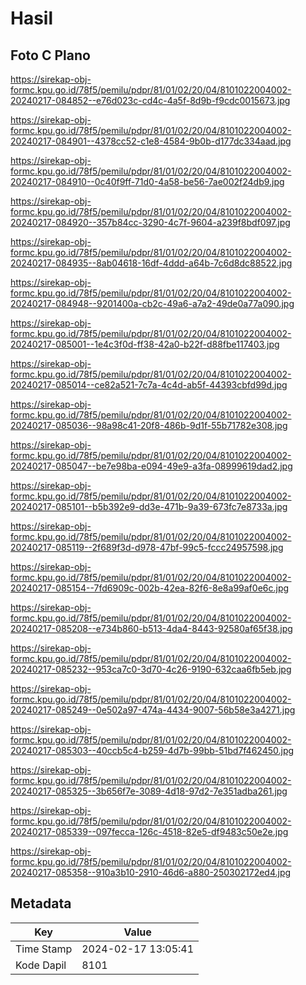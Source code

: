 # Hasil

## Foto C Plano

https://sirekap-obj-formc.kpu.go.id/78f5/pemilu/pdpr/81/01/02/20/04/8101022004002-20240217-084852--e76d023c-cd4c-4a5f-8d9b-f9cdc0015673.jpg

https://sirekap-obj-formc.kpu.go.id/78f5/pemilu/pdpr/81/01/02/20/04/8101022004002-20240217-084901--4378cc52-c1e8-4584-9b0b-d177dc334aad.jpg

https://sirekap-obj-formc.kpu.go.id/78f5/pemilu/pdpr/81/01/02/20/04/8101022004002-20240217-084910--0c40f9ff-71d0-4a58-be56-7ae002f24db9.jpg

https://sirekap-obj-formc.kpu.go.id/78f5/pemilu/pdpr/81/01/02/20/04/8101022004002-20240217-084920--357b84cc-3290-4c7f-9604-a239f8bdf097.jpg

https://sirekap-obj-formc.kpu.go.id/78f5/pemilu/pdpr/81/01/02/20/04/8101022004002-20240217-084935--8ab04618-16df-4ddd-a64b-7c6d8dc88522.jpg

https://sirekap-obj-formc.kpu.go.id/78f5/pemilu/pdpr/81/01/02/20/04/8101022004002-20240217-084948--9201400a-cb2c-49a6-a7a2-49de0a77a090.jpg

https://sirekap-obj-formc.kpu.go.id/78f5/pemilu/pdpr/81/01/02/20/04/8101022004002-20240217-085001--1e4c3f0d-ff38-42a0-b22f-d88fbe117403.jpg

https://sirekap-obj-formc.kpu.go.id/78f5/pemilu/pdpr/81/01/02/20/04/8101022004002-20240217-085014--ce82a521-7c7a-4c4d-ab5f-44393cbfd99d.jpg

https://sirekap-obj-formc.kpu.go.id/78f5/pemilu/pdpr/81/01/02/20/04/8101022004002-20240217-085036--98a98c41-20f8-486b-9d1f-55b71782e308.jpg

https://sirekap-obj-formc.kpu.go.id/78f5/pemilu/pdpr/81/01/02/20/04/8101022004002-20240217-085047--be7e98ba-e094-49e9-a3fa-08999619dad2.jpg

https://sirekap-obj-formc.kpu.go.id/78f5/pemilu/pdpr/81/01/02/20/04/8101022004002-20240217-085101--b5b392e9-dd3e-471b-9a39-673fc7e8733a.jpg

https://sirekap-obj-formc.kpu.go.id/78f5/pemilu/pdpr/81/01/02/20/04/8101022004002-20240217-085119--2f689f3d-d978-47bf-99c5-fccc24957598.jpg

https://sirekap-obj-formc.kpu.go.id/78f5/pemilu/pdpr/81/01/02/20/04/8101022004002-20240217-085154--7fd6909c-002b-42ea-82f6-8e8a99af0e6c.jpg

https://sirekap-obj-formc.kpu.go.id/78f5/pemilu/pdpr/81/01/02/20/04/8101022004002-20240217-085208--e734b860-b513-4da4-8443-92580af65f38.jpg

https://sirekap-obj-formc.kpu.go.id/78f5/pemilu/pdpr/81/01/02/20/04/8101022004002-20240217-085232--953ca7c0-3d70-4c26-9190-632caa6fb5eb.jpg

https://sirekap-obj-formc.kpu.go.id/78f5/pemilu/pdpr/81/01/02/20/04/8101022004002-20240217-085249--0e502a97-474a-4434-9007-56b58e3a4271.jpg

https://sirekap-obj-formc.kpu.go.id/78f5/pemilu/pdpr/81/01/02/20/04/8101022004002-20240217-085303--40ccb5c4-b259-4d7b-99bb-51bd7f462450.jpg

https://sirekap-obj-formc.kpu.go.id/78f5/pemilu/pdpr/81/01/02/20/04/8101022004002-20240217-085325--3b656f7e-3089-4d18-97d2-7e351adba261.jpg

https://sirekap-obj-formc.kpu.go.id/78f5/pemilu/pdpr/81/01/02/20/04/8101022004002-20240217-085339--097fecca-126c-4518-82e5-df9483c50e2e.jpg

https://sirekap-obj-formc.kpu.go.id/78f5/pemilu/pdpr/81/01/02/20/04/8101022004002-20240217-085358--910a3b10-2910-46d6-a880-250302172ed4.jpg


## Metadata

| Key        | Value               |
| ---------- | ------------------- |
| Time Stamp | 2024-02-17 13:05:41 |
| Kode Dapil | 8101                |



